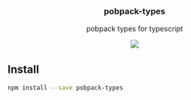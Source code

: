 <h3 align="center">
  pobpack-types
</h3>

<p align="center">
  pobpack types for typescript
</p>

<p align="center">
  <a href="https://npmjs.org/package/pobpack-types"><img src="https://img.shields.io/npm/v/pobpack-types.svg?style=flat-square"></a>
</p>

## Install

```bash
npm install --save pobpack-types
```
